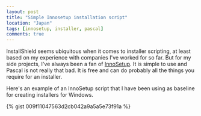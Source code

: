 ```yaml
---
layout: post
title: "Simple Innosetup installation script"
location: "Japan"
tags: [innosetup, installer, pascal]
comments: true
---
```


InstallShield seems ubiquitous when it comes to installer scripting, at least based on my experience with companies I've worked for so far. But for my side projects, I've always been a fan of [InnoSetup](http://www.jrsoftware.org/isinfo.php). It is simple to use and Pascal is not really that bad. It is free and can do probably all the things you require for an installer.

Here's an example of an InnoSetup script that I have been using as baseline for creating installers for Windows.

{% gist 009f11047563d2cb042a9a5a5e73f91a %}
